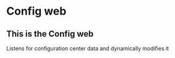 # Config web

## This is the Config web

Listens for configuration center data and dynamically modifies it

